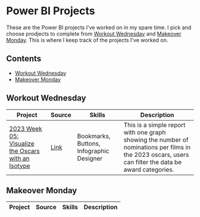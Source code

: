 # Power BI Projects
These are the Power BI projects I've worked on in my spare time. I pick and choose prodjects to complete from [Workout Wednesday](https://workout-wednesday.com/power-bi-challenges/) and [Makeover Monday](https://www.makeovermonday.co.uk/data/). This is where I keep track of the projects I've worked on.

## Contents
- [Workout Wednesday ](#workout-wednesday)
- [Makeover Monday](#makeover-monday)

## Workout Wednesday
| Project | Source | Skills | Description |
|---|---|---|---|
|[2023 Week 05: Visualize the Oscars with an Isotype](https://github.com/Hannahllmm/Power-BI-Projects/blob/0905e388e257116952e951d300d8d06458a792d6/Work-Out-Wednesday/2023%20Week%2005%3A%20Visualize%20the%20Oscars%20with%20an%20Isotype/README.md)|[Link](https://workout-wednesday.com/pbi-2023-w05/)|Bookmarks, Buttons, Infographic Designer|This is a simple report with one graph showing the number of nominations per films in the 2023 oscars, users can filter the data be award categories.|

## Makeover Monday
| Project | Source | Skills | Description |
|---|---|---|---|
